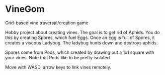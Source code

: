 # VineGom
Grid-based vine traversal/creation game

Hobby project about creating vines.
The goal is to get rid of Aphids. You do this by creating Spores, which fuel Eggs.
Once an Egg is full of Spores, it creates a viscous Ladybug. The ladybug hunts down and destroys aphids.

Spores come from Pods, which created by drawing out a 1x1 square with your vines. Note that Pods like to be pretty isolated.

Move with WASD, arrow keys to link vines remotely.
